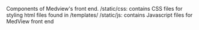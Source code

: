 Components of Medview's front end. 
/static/css: contains CSS files for styling html files found in /templates/
/static/js: contains Javascript files for MedView front end